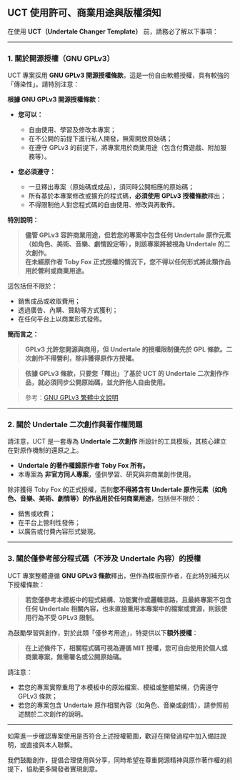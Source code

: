 ## UCT 使用許可、商業用途與版權須知

在使用 **UCT（Undertale Changer Template）** 前，請務必了解以下事項：

---

### 1. 關於開源授權（GNU GPLv3）

UCT 專案採用 **GNU GPLv3 開源授權條款**，這是一份自由軟體授權，具有較強的「傳染性」。請特別注意：

**根據 GNU GPLv3 開源授權條款：**

- **您可以：**
  - 自由使用、學習及修改本專案；
  - 在不公開的前提下進行私人開發，無需開放原始碼；
  - 在遵守 GPLv3 的前提下，將專案用於商業用途（包含付費遊戲、附加服務等）。

- **您必須遵守：**
  - 一旦釋出專案（原始碼或成品），須同時公開相應的原始碼；
  - 所有基於本專案修改或擴充的程式碼，**必須使用 GPLv3 授權條款**釋出；
  - 不得限制他人對您程式碼的自由使用、修改與再散佈。

**特別說明：**

> **儘管 GPLv3 容許商業用途，但若您的專案中包含任何 Undertale 原作元素（如角色、美術、音樂、劇情設定等），則該專案將被視為 Undertale 的二次創作。**  
> **在未經原作者 Toby Fox 正式授權的情況下，您不得以任何形式將此類作品用於營利或商業用途。**

這包括但不限於：

- 銷售成品或收取費用；
- 透過廣告、內購、贊助等方式獲利；
- 在任何平台上以商業形式發佈。

**簡而言之：**

> **GPLv3 允許您開源與商用，但 Undertale 的授權限制優先於 GPL 條款。二次創作不得營利，除非獲得原作方授權。**

> **依據 GPLv3 條款，只要您「釋出」了基於 UCT 的 Undertale 二次創作作品，就必須同步公開原始碼，並允許他人自由使用。**

> 參考：[GNU GPLv3 繁體中文說明](https://www.gnu.org/licenses/gpl-3.0.zh-tw.html)

---

### 2. 關於 Undertale 二次創作與著作權問題

請注意，UCT 是一套專為 **Undertale 二次創作** 所設計的工具模板，其核心建立在對原作機制的還原之上。

- **Undertale 的著作權歸原作者 Toby Fox 所有。**
- 本專案為 **非官方同人專案**，僅供學習、研究與非商業創作使用。

除非獲得 Toby Fox 的正式授權，否則**您不得將含有 Undertale 原作元素（如角色、音樂、美術、劇情等）的作品用於任何商業用途**，包括但不限於：

- 銷售或收費；
- 在平台上營利性發佈；
- 以廣告或付費內容形式變現。

---

### 3. 關於僅參考部分程式碼（不涉及 Undertale 內容）的授權

UCT 專案整體遵循 **GNU GPLv3 條款**釋出，但作為模板原作者，在此特別補充以下授權條款：

> **若您僅參考本模板中的程式結構、功能實作或邏輯思路，且最終專案不包含任何 Undertale 相關內容，也未直接重用本專案中的檔案或資源，則該使用行為不受 GPLv3 限制。**

為鼓勵學習與創作，對於此類「僅參考用途」，特提供以下**額外授權**：

> **在上述條件下，相關程式碼可視為遵循 MIT 授權，您可自由使用於個人或商業專案，無需署名或公開原始碼。**

請注意：

- 若您的專案實際重用了本模板中的原始檔案、模組或整體架構，仍需遵守 GPLv3 條款；
- 若您的專案包含 Undertale 原作相關內容（如角色、音樂或劇情），請參照前述關於二次創作的說明。

---

如需進一步確認專案使用是否符合上述授權範圍，歡迎在開發過程中加入備註說明，或直接與本人聯繫。

我們鼓勵創作，提倡合理使用與分享，同時希望在尊重開源精神與原作著作權的前提下，協助更多開發者實現創意。
